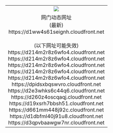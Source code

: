 ﻿<table>
  <tr></tr>
  <tr><td colspan=2 align=center><img src="https://d1ww4s61seignh.cloudfront.net/Up/oGate.jpg" /></td></tr>
  <tr><td colspan=2 align=center>网门动态网址<br/>(最新)
<br>https://d1ww4s61seignh.cloudfront.net
<br/><br/>(以下网址可能失效)
<br>https://d214m2r8z6wfo4.cloudfront.net
<br>https://d214m2r8z6wfo4.cloudfront.net
<br>https://d214m2r8z6wfo4.cloudfront.net
<br>https://d214m2r8z6wfo4.cloudfront.net
<br>https://d214m2r8z6wfo4.cloudfront.net
<br>https://dpidsxbqswvro.cloudfront.net
<br>https://d2e3whks6c44q6.cloudfront.net
<br>https://d260z4oscqaqj.cloudfront.net
<br>https://d19xsrh7bbsh51.cloudfront.net
<br>https://d661mm448j92c.cloudfront.net
<br>https://d1dbfml40j91u8.cloudfront.net
<br>https://d3qpvbaawgw7nr.cloudfront.net
    </td>
  </tr>
</table>
